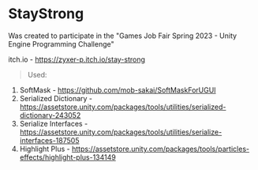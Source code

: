 # StayStrong
Was created to participate in the "Games Job Fair Spring 2023 - Unity Engine Programming Challenge"

itch.io - https://zyxer-p.itch.io/stay-strong

> Used:
1. SoftMask - https://github.com/mob-sakai/SoftMaskForUGUI
2. Serialized Dictionary - https://assetstore.unity.com/packages/tools/utilities/serialized-dictionary-243052
3. Serialize Interfaces - https://assetstore.unity.com/packages/tools/utilities/serialize-interfaces-187505
5. Highlight Plus - https://assetstore.unity.com/packages/tools/particles-effects/highlight-plus-134149
